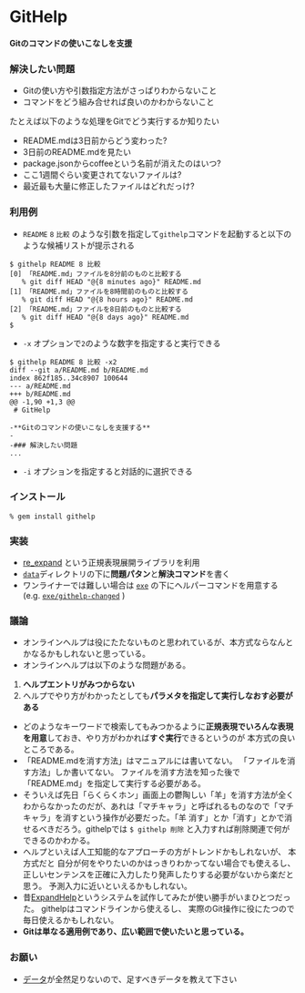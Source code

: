 # GitHelp

**Gitのコマンドの使いこなしを支援**

### 解決したい問題

* Gitの使い方や引数指定方法がさっぱりわからないこと
* コマンドをどう組み合せれば良いのかわからないこと

たとえば以下のような処理をGitでどう実行するか知りたい

* README.mdは3日前からどう変わった?
* 3日前のREADME.mdを見たい
* package.jsonからcoffeeという名前が消えたのはいつ?
* ここ1週間ぐらい変更されてないファイルは?
* 最近最も大量に修正したファイルはどれだっけ?

### 利用例

* ```README``` ```8``` ```比較``` のような引数を指定して```githelp```コマンドを起動すると以下のような候補リストが提示される

```
$ githelp README 8 比較
[0] 「README.md」ファイルを8分前のものと比較する
   % git diff HEAD "@{8 minutes ago}" README.md
[1] 「README.md」ファイルを8時間前のものと比較する
   % git diff HEAD "@{8 hours ago}" README.md
[2] 「README.md」ファイルを8日前のものと比較する
   % git diff HEAD "@{8 days ago}" README.md
$
```

* ```-x``` オプションで```2```のような数字を指定すると実行できる


```
$ githelp README 8 比較 -x2
diff --git a/README.md b/README.md
index 862f185..34c8907 100644
--- a/README.md
+++ b/README.md
@@ -1,90 +1,3 @@
 # GitHelp
 
-**Gitのコマンドの使いこなしを支援する**
-
-### 解決したい問題
...
```

* ```-i``` オプションを指定すると対話的に選択できる

### インストール

```
% gem install githelp
```

### 実装

* [re_expand](https://github.com/masui/expand_ruby)
という正規表現展開ライブラリを利用
* [```data```](https://github.com/masui/GitHelp/tree/master/data)ディレクトリの下に**問題パタン**と**解決コマンド**を書く
* ワンライナーでは難しい場合は [```exe```](https://github.com/masui/GitHelp/tree/master/exe) の下にヘルパーコマンドを用意する (e.g. [```exe/githelp-changed```](https://github.com/masui/GitHelp/tree/master/exe/githelp-changed) )

### 議論

* オンラインヘルプは役にたたないものと思われているが、本方式ならなんとかなるかもしれないと思っている。
* オンラインヘルプは以下のような問題がある。
 1. **ヘルプエントリがみつからない**
 1. ヘルプでやり方がわかったとしても**パラメタを指定して実行しなおす必要がある**
* どのようなキーワードで検索してもみつかるように**正規表現でいろんな表現を用意**しておき、やり方がわかれば**すぐ実行**できるというのが
本方式の良いところである。
* 「README.mdを消す方法」はマニュアルには書いてない。
「ファイルを消す方法」しか書いてない。
ファイルを消す方法を知った後で「README.md」を指定して実行する必要がある。
* そういえば先日「らくらくホン」画面上の鬱陶しい「羊」を消す方法が全くわからなかったのだが、あれは「マチキャラ」と呼ばれるものなので「マチキャラ」を消すという操作が必要だった。「羊 消す」とか「消す」とかで消せるべきだろう。githelpでは ```$ githelp 削除``` と入力すれば削除関連で何ができるのかわかる。
* ヘルプといえば人工知能的なアプローチの方がトレンドかもしれないが、
本方式だと
自分が何をやりたいのかはっきりわかってない場合でも使えるし、
正しいセンテンスを正確に入力したり発声したりする必要がないから楽だと思う。
予測入力に近いといえるかもしれない。
* 昔[ExpandHelp](http://www.interaction-ipsj.org/archives/paper2012/data/Interaction2012/oral/data/pdf/12INT012.pdf)というシステムを試作してみたが使い勝手がいまひとつだった。
githelpはコマンドラインから使えるし、
実際のGit操作に役にたつので
毎日使えるかもしれない。
* **Gitは単なる適用例であり、広い範囲で使いたいと思っている。**


### お願い

* [データ](https://github.com/masui/GitHelp/tree/master/data)が全然足りないので、足すべきデータを教えて下さい

